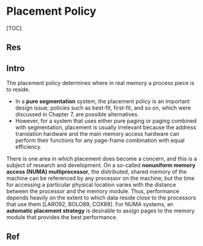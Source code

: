 # Placement Policy

[TOC]



## Res


## Intro
The placement policy determines where in real memory a process piece is to reside. 

- In a **pure segmentation** system, the placement policy is an important design issue; policies such as best-fit, first-fit, and so on, which were discussed in Chapter 7, are possible alternatives. 
- However, for a system that uses either pure paging or paging combined with segmentation, placement is usually irrelevant because the address translation hardware and the main memory access hardware can perform their functions for any page-frame combination with equal efficiency.

There is one area in which placement does become a concern, and this is a subject of research and development. On a so-called **nonuniform memory access (NUMA) multiprocessor**, the distributed, shared memory of the machine can be referenced by any processor on the machine, but the time for accessing a particular physical location varies with the distance between the processor and the memory module. Thus, performance depends heavily on the extent to which data reside close to the processors that use them [LARO92, BOLO89, COX89]. For NUMA systems, an **automatic placement strategy** is desirable to assign pages to the memory module that provides the best performance.



## Ref


